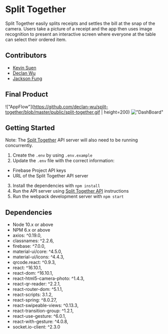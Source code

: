 # Split Together

Split Together easily splits receipts and settles the bill at the snap of the camera. Users take a picture of a receipt and the app then uses image recognition to present an interactive screen where everyone at the table can select their ordered item.

## Contributors
* [Kevin Suen](https://github.com/kvsuen)
* [Declan Wu](https://github.com/declan-wu)
* [Jackson Fung](https://github.com/jacksonf21)

## Final Product

!["AppFlow"](https://github.com/declan-wu/split-together/blob/master/public/split-together.gif | height=200)
!["DashBoard"](https://github.com/declan-wu/split-together/blob/master/public/dash-board.gif)

## Getting Started
Note: The [Split Together](https://github.com/kvsuen/split-together-api) API server will also need to be running concurrently.

1. Create the `.env` by using `.env.example`
2. Update the `.env` file with the correct information:
  - Firebase Project API keys
  - URL of the Split Together API server

3. Install the dependencies with `npm install`
4. Run the API server using [Split Together API](https://github.com/kvsuen/split-awesome-api) instructions
5. Run the webpack development server with `npm start`

## Dependencies

- Node 10.x or above
- NPM 6.x or above
- axios: ^0.19.0,
- classnames: ^2.2.6,
- firebase: ^7.0.0,
- material-ui/core: ^4.5.0,
- material-ui/icons: ^4.4.3,
- qrcode.react: ^0.9.3,
- react: ^16.10.1,
- react-dom: ^16.10.1,
- react-html5-camera-photo: ^1.4.3,
- react-qr-reader: ^2.2.1,
- react-router-dom: ^5.1.1,
- react-scripts: 3.1.2,
- react-spring: ^8.0.27,
- react-swipeable-views: ^0.13.3,
- react-transition-group: ^1.2.1,
- react-use-gesture: ^6.0.1,
- react-with-gesture: ^4.0.8,
- socket.io-client: ^2.3.0
